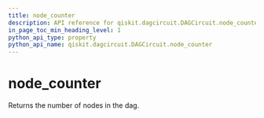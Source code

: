 ```yaml
---
title: node_counter
description: API reference for qiskit.dagcircuit.DAGCircuit.node_counter
in_page_toc_min_heading_level: 1
python_api_type: property
python_api_name: qiskit.dagcircuit.DAGCircuit.node_counter
---
```


# node\_counter

Returns the number of nodes in the dag.

